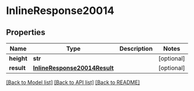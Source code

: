 # InlineResponse20014

## Properties
Name | Type | Description | Notes
------------ | ------------- | ------------- | -------------
**height** | **str** |  | [optional] 
**result** | [**InlineResponse20014Result**](InlineResponse20014Result.md) |  | [optional] 

[[Back to Model list]](../README.md#documentation-for-models) [[Back to API list]](../README.md#documentation-for-api-endpoints) [[Back to README]](../README.md)


